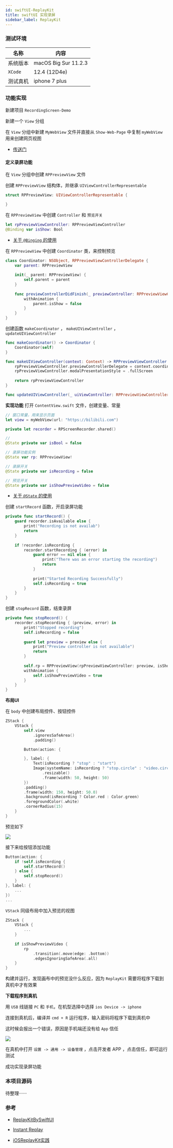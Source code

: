 ```yaml
---
id: swiftUI-ReplayKit
title: swiftUI 实现录屏
sidebar_label: ReplayKit
---
```


### 测试环境

名称 | 内容 |
---------|----------|
 系统版本 | macOS Big Sur 11.2.3 |
 `XCode` | 12.4 (12D4e) |
 测试真机 | iphone 7 plus |

### 功能实现
新建项目 `RecordingScreen-Demo`

新建一个 `View` 分组

在 `View` 分组中新建 `MyWebView` 文件并直接从 `Show-Web-Page` 中复制 `myWebView` 用来创建网页视图
- [传送门](https://sinnammanyo.cn/stack/programming/ios/swiftUI/swiftUI-show-web-pages)

#### 定义录屏功能

在 `View` 分组中创建 `RPPreviewView` 文件

创建 `RPPreviewView` 结构体，并继承 `UIViewControllerRepresentable` 

``` swift
struct RPPreviewView: UIViewControllerRepresentable {

}
```

在 `RPPreviewView` 中创建 `Controller` 和 `预览开关`

``` swift
let rpPreviewViewController: RPPreviewViewController
@Binding var isShow: Bool
```
- [关于 `@Binging` 的使用](https://www.cnblogs.com/xiaoniuzai/p/11417123.html)


在 `RPPreviewView` 中创建 `Coordinator` 类，来控制预览

``` swift
class Coordinator: NSObject, RPPreviewViewControllerDelegate {
    var parent: RPPreviewView
        
    init(_ parent: RPPreviewView) {
        self.parent = parent
    }
        
    func previewControllerDidFinish(_ previewController: RPPreviewViewController) {
        withAnimation {
            parent.isShow = false
        }
    }
}
```

创建函数 `makeCoordinator` ， `makeUIViewController` ， `updateUIViewController`

``` swift
func makeCoordinator() -> Coordinator {
    Coordinator(self)
}

func makeUIViewController(context: Context) -> RPPreviewViewController {
    rpPreviewViewController.previewControllerDelegate = context.coordinator
    rpPreviewViewController.modalPresentationStyle = .fullScreen
    
    return rpPreviewViewController
}

func updateUIViewController(_ uiViewController: RPPreviewViewController, context: Context) { }
```

**实现功能**
打开 `ContentView.swift` 文件，创建变量、常量

``` swift
// 窗口常量，用来显示页面
let view = myWebView(url: "https://bilibili.com")

private let recorder = RPScreenRecorder.shared()

//
@State private var isBool = false

// 录屏功能实例
@State var rp: RPPreviewView!

// 录屏开关
@State private var isRecording = false

// 预览开关
@State private var isShowPreviewVideo = false
```
- [关于 `@State` 的使用](https://www.cnblogs.com/xiaoniuzai/p/11417123.html)


创建 `startRecord` 函数，开启录屏功能

``` swift
private func startRecord() {
    guard recorder.isAvailable else {
        print("Recording is not availab")
        return
    }
    
    if !recorder.isRecording {
        recorder.startRecording { (error) in
            guard error == nil else {
                print("There was an error starting the recording")
                return
            }
            
            print("Started Recording Successfully")
            self.isRecording = true
        }
    }
}
```

创建 `stopRecord` 函数，结束录屏

``` swift
private func stopRecord() {
    recorder.stopRecording { (preview, error) in
        print("Stopped recording")
        self.isRecording = false
        
        guard let preview = preview else {
            print("Preview controller is not available")
            return
        }
        
        self.rp = RPPreviewView(rpPreviewViewController: preview, isShow: self.$isShowPreviewVideo)
        withAnimation {
            self.isShowPreviewVideo = true
        }
    }
}
```

**布局UI**

在 `body` 中创建布局控件、按钮控件

``` swift
ZStack {
    VStack {
        self.view
            .ignoresSafeArea()
            .padding()

        Button(action: {

        }, label: {
            Text(isRecording ? "stop" : "start")
            Image(systemName: isRecording ? "stop.circle" : "video.circle")
                .resizable()
                .frame(width: 50, height: 50)
        })
        .padding()
        .frame(width: 150, height: 50.0)
        .background(isRecording ? Color.red : Color.green)
        .foregroundColor(.white)
        .cornerRadius(15)
    }
}
```

预览如下

![](https://pictures-1304295136.cos.ap-guangzhou.myqcloud.com/screenshot/macOS/ReplayKit-UI.png)


接下来给按钮添加功能

``` swift
Button(action: {
    if !self.isRecording {
        self.startRecord()
    } else {
        self.stopRecord()
    }
}, label: {
    ...
})
...
```

`VStack` 同级布局中加入预览的视图

``` swift
ZStack {
    VStack {
        ...
    }
    
    if isShowPreviewVideo {
        rp
            .transition(.move(edge: .bottom))
            .edgesIgnoringSafeArea(.all)
    }
}
```

构建并运行，发现画布中的预览没什么反应，因为 `ReplayKit` 需要将程序下载到真机中才有效果

**下载程序到真机**

用 `USB` 线链接 `PC` 和 `手机`，在机型选择中选择 `ios Device -> iphone` 

连接到真机后，编译并 `cmd + R` 运行程序，输入密码将程序下载到真机中

这时候会报出一个错误，原因是手机端还没有给 `App` 信任

![](https://pictures-1304295136.cos.ap-guangzhou.myqcloud.com/screenshot/macOS/Could-not-launch.png)

在真机中打开 `设置 -> 通用 -> 设备管理` ，点击开发者 APP ，点击信任，即可运行测试

成功实现录屏功能

### 本项目源码
待整理······

### 参考
- [ReplayKitBySwiftUI](https://github.com/jerryleetw1992/ReplayKitBySwiftUI/blob/master/ReplayKitBySwiftUI/ContentView.swift)

- [Instant Replay](https://github.com/valentebruno/ReplayKit/blob/master/Instant%20Replay/ViewController.swift)

- [iOSReplayKit实践](https://www.jianshu.com/p/b2618a65aa34)